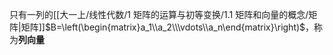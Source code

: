 只有一列的[[大一上/线性代数/1 矩阵的运算与初等变换/1.1 矩阵和向量的概念/矩阵|矩阵]]$B=\left(\begin{matrix}a_1\\a_2\\\vdots\\a_n\end{matrix}\right)$，称为**列向量**